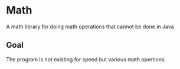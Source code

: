 # Math
A math library for doing math operations that cannot be done in Java

## Goal
The program is not existing for speed but various math opertions.

